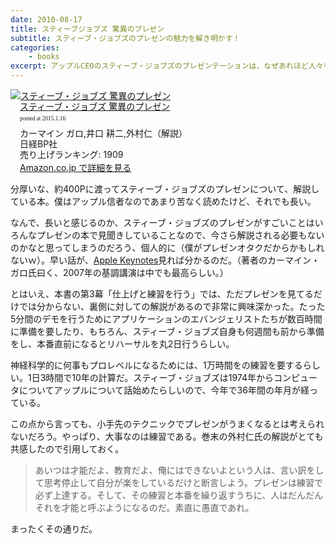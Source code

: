 ```yaml
---
date: 2010-08-17
title: スティーブジョブズ 驚異のプレゼン
subtitle: スティーブ・ジョブズのプレゼンの魅力を解き明かす！
categories: 
    - books
excerpt: アップルCEOのスティーブ・ジョブズのプレゼンテーションは、なぜあれほど人々を魅了し、熱狂させるのか―
---
```


<div class="azlink-box"><div class="azlink-image" style="float:left"><a href="http://www.amazon.co.jp/exec/obidos/ASIN/B00EH93MO6/warikiru-22/" name="azlinklink" target="_blank"><img src="http://ecx.images-amazon.com/images/I/519ePSfRw6L._SL160_.jpg" alt="スティーブ・ジョブズ 驚異のプレゼン" style="border:none" /></a></div><div class="azlink-info" style="float:left;margin-left:15px;line-height:120%"><div class="azlink-name" style="margin-bottom:10px;line-height:120%"><a href="http://www.amazon.co.jp/exec/obidos/ASIN/B00EH93MO6/warikiru-22/" name="azlinklink" target="_blank">スティーブ・ジョブズ 驚異のプレゼン</a><div class="azlink-powered-date" style="font-size:7pt;margin-top:5px;font-family:verdana;line-height:120%">posted at 2015.1.16</div></div><div class="azlink-detail">カーマイン ガロ,井口 耕二,外村仁（解説）<br />日経BP社<br />売り上げランキング: 1909<br /></div><div class="azlink-link" style="margin-top:5px"><a href="http://www.amazon.co.jp/exec/obidos/ASIN/B00EH93MO6/warikiru-22/" target="_blank">Amazon.co.jp で詳細を見る</a></div></div><div class="azlink-footer" style="clear:left"></div></div>

分厚いな、約400Pに渡ってスティーブ・ジョブズのプレゼンについて、解説している本。僕はアップル信者なのであまり苦なく読めたけど、それでも長い。

なんで、長いと感じるのか、スティーブ・ジョブズのプレゼンがすごいことはいろんなプレゼンの本で見聞きしていることなので、今さら解説される必要もないのかなと思ってしまうのだろう、個人的に（僕がプレゼンオタクだからかもしれないｗ）。早い話が、[Apple Keynotes](https://itunes.apple.com/jp/podcast/apple-keynotes/id275834665)見れば分かるのだ。（著者のカーマイン・ガロ氏曰く、2007年の基調講演は中でも最高らしい。）

とはいえ、本書の第3幕「仕上げと練習を行う」では、ただプレゼンを見てるだけでは分からない、裏側に対しての解説があるので非常に興味深かった。たった5分間のデモを行うためにアプリケーションのエバンジェリストたちが数百時間に準備を要したり、もちろん、スティーブ・ジョブズ自身も何週間も前から準備をし、本番直前になるとリハーサルを丸2日行うらしい。

神経科学的に何事もプロレベルになるためには、1万時間をの練習を要するらしい。1日3時間で10年の計算だ。スティーブ・ジョブズは1974年からコンピュータについてアップルについて話始めたらしいので、今年で36年間の年月が経っている。

この点から言っても、小手先のテクニックでプレゼンがうまくなるとは考えられないだろう。やっぱり、大事なのは練習である。巻末の外村仁氏の解説がとても共感したので引用しておく。

> あいつは才能だよ、教育だよ、俺にはできないよという人は、言い訳をして思考停止して自分が楽をしているだけと断言しよう。プレゼンは練習で必ず上達する。そして、その練習と本番を繰り返すうちに、人はだんだんそれを才能と呼ぶようになるのだ。素直に愚直であれ。

まったくその通りだ。